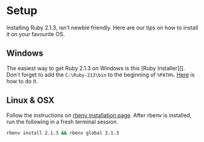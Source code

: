 # Setup

Installing Ruby 2.1.3, isn't newbie friendly. Here are our tips on how to
install it on your favourite OS.

## Windows

The easiest way to get Ruby 2.1.3 on Windows is this [Ruby Installer][]. Don't
forget to add the `C:\Ruby-213\bin` to the beginning of `%PATH%`.
[Here][Windows Path] is how to do it.

## Linux & OSX

Follow the instructions on [rbenv installation page][]. After rbenv is
installed, run the following in a fresh terminal session.

```bash
rbenv install 2.1.3 && rbenv global 2.1.3
```

[Ruby Intaller]: http://rubyinstaller.org/
[Windows Path]: http://www.computerhope.com/issues/ch000549.htm
[rbenv installation page]: https://github.com/sstephenson/rbenv#installation

